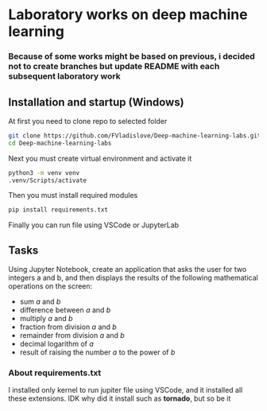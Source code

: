 # Laboratory works on deep machine learning
### Because of some works might be based on previous, i decided not to create branches but update README with each subsequent laboratory work

## Installation and startup (Windows)
At first you need to clone repo to selected folder
```bash
git clone https://github.com/FVladislove/Deep-machine-learning-labs.git
cd Deep-machine-learning-labs
```
Next you must create virtual environment and activate it
```bash
python3 -m venv venv
.venv/Scripts/activate
```
Then you must install required modules
```bash
pip install requirements.txt
```
Finally you can run file using VSCode or JupyterLab
## Tasks
Using Jupyter Notebook, create an application that asks the user for two
integers a and b, and then displays the results of the following mathematical operations on the screen:
- sum *a* and *b*
- difference between *a* and *b*
- multiply *a* and *b*
- fraction from division *a* and *b*
- remainder from division *a* and *b*
- decimal logarithm of *a*
- result of raising the number *a* to the power of *b*

### About requirements.txt
I installed only kernel to run jupiter file using VSCode, and it installed all these extensions. IDK why did it install such as **tornado**, but so be it